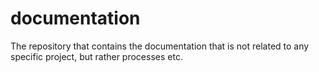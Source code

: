 # documentation
The repository that contains the documentation that is not related to any specific project, but rather processes etc.
